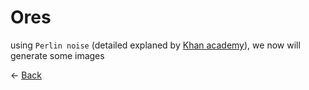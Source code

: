 # Ores
using `Perlin noise` (detailed explaned by [Khan academy]('https://pt.khanacademy.org/computing/computer-programming/programming-natural-simulations/programming-noise/a/perlin-noise')), we now will generate some images


$\leftarrow$ [Back](README.md)
